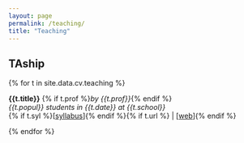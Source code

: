 ```yaml
---
layout: page
permalink: /teaching/
title: "Teaching"
---
```


## TAship

{% for t in site.data.cv.teaching %}
<!-- {% if pub.image %}
{% include image.html url=pub.image caption="" height="80px" align=thumbnail %}
{% endif %} 
{{t.role}}<br />
-->
**{{t.title}}** {% if t.prof %}*by {{t.prof}}*{% endif %}<br />
*{{t.popul}} students in {{t.date}} at {{t.school}}*  <br />
{% if t.syl %}[[syllabus]({{t.syl}})]{% endif %}{% if t.url %} | [[web]({{t.url}})]{% endif %}

{% endfor %}